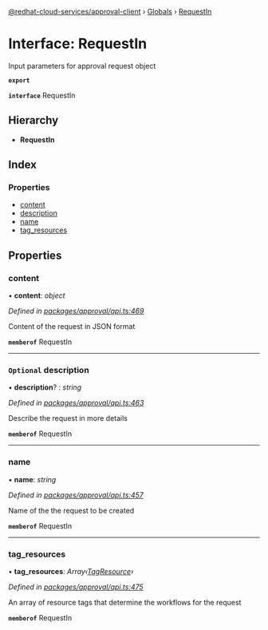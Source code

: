 [@redhat-cloud-services/approval-client](../README.md) › [Globals](../globals.md) › [RequestIn](requestin.md)

# Interface: RequestIn

Input parameters for approval request object

**`export`** 

**`interface`** RequestIn

## Hierarchy

* **RequestIn**

## Index

### Properties

* [content](requestin.md#content)
* [description](requestin.md#optional-description)
* [name](requestin.md#name)
* [tag_resources](requestin.md#tag_resources)

## Properties

###  content

• **content**: *object*

*Defined in [packages/approval/api.ts:469](https://github.com/leSamo/javascript-clients/blob/master/packages/approval/api.ts#L469)*

Content of the request in JSON format

**`memberof`** RequestIn

___

### `Optional` description

• **description**? : *string*

*Defined in [packages/approval/api.ts:463](https://github.com/leSamo/javascript-clients/blob/master/packages/approval/api.ts#L463)*

Describe the request in more details

**`memberof`** RequestIn

___

###  name

• **name**: *string*

*Defined in [packages/approval/api.ts:457](https://github.com/leSamo/javascript-clients/blob/master/packages/approval/api.ts#L457)*

Name of the the request to be created

**`memberof`** RequestIn

___

###  tag_resources

• **tag_resources**: *Array‹[TagResource](tagresource.md)›*

*Defined in [packages/approval/api.ts:475](https://github.com/leSamo/javascript-clients/blob/master/packages/approval/api.ts#L475)*

An array of resource tags that determine the workflows for the request

**`memberof`** RequestIn
